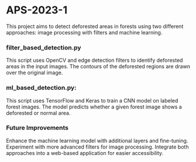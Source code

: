 # APS-2023-1
This project aims to detect deforested areas in forests using two different approaches: image processing with filters and machine learning. 

<h3>filter_based_detection.py</h3>
This script uses OpenCV and edge detection filters to identify deforested areas in the input images. The contours of the deforested regions are drawn over the original image.
<h3>ml_based_detection.py:</h3>
This script uses TensorFlow and Keras to train a CNN model on labeled forest images. The model predicts whether a given forest image shows a deforested or normal area.

<h3>Future Improvements</h3>
<p></p>Enhance the machine learning model with additional layers and fine-tuning.
Experiment with more advanced filters for image processing.
Integrate both approaches into a web-based application for easier accessibility.</p>

